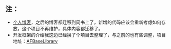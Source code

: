 ## 注：

* [个人博客](http://www.jianshu.com/u/8fcc3372beb7)，之后的博客都迁移到简书上了，新增的代码应该会重新考虑如何存放，这个项目不再维护，具体内容都迁移了。
* 开发框架的介绍我这边已经换了个项目去整理了，与之前的也有些调整，项目地址：[AFBaseLibrary](https://github.com/arvinljw/AFBaseLibrary)

